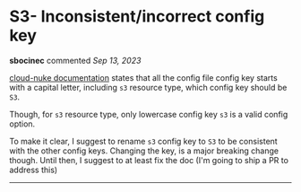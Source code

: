 # S3- Inconsistent/incorrect config key

**sbocinec** commented *Sep 13, 2023*

 [cloud-nuke documentation](https://github.com/gruntwork-io/cloud-nuke/blob/92f09d2aa30fde92b9141677da85053218badcec/README.md#whats-supported) states that all the config file config key starts with a capital letter, including `s3` resource type, which config key should be `S3`.

Though, for `s3` resource type, only lowercase config key `s3` is a valid config option.

To make it clear, I suggest to rename `s3` config key to `S3` to be consistent with the other config keys. Changing the key, is a major breaking change though. Until then, I suggest to at least fix the doc (I'm going to ship a PR to address this)
<br />
***


